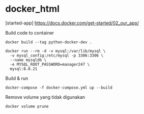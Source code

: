 # docker_html

[started-app] https://docs.docker.com/get-started/02_our_app/

Build code to container
```
docker build --tag python-docker-dev .
```

```
docker run --rm -d -v mysql:/var/lib/mysql \
  -v mysql_config:/etc/mysql -p 3306:3306 \
  --name mysqldb \
  -e MYSQL_ROOT_PASSWORD=manager247 \
  mysql:8.0.21
```

Build & run 
```
docker-compose -f docker-compose.yml up --build
```

Remove volume yang tidak digunakan
```
docker volume prune
```